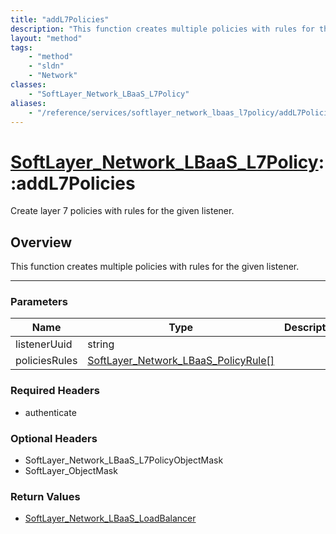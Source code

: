 ```yaml
---
title: "addL7Policies"
description: "This function creates multiple policies with rules for the given listener."
layout: "method"
tags:
    - "method"
    - "sldn"
    - "Network"
classes:
    - "SoftLayer_Network_LBaaS_L7Policy"
aliases:
    - "/reference/services/softlayer_network_lbaas_l7policy/addL7Policies"
---
```

# [SoftLayer_Network_LBaaS_L7Policy](/reference/services/SoftLayer_Network_LBaaS_L7Policy)::addL7Policies


Create layer 7 policies with rules for the given listener. 


## Overview 
This function creates multiple policies with rules for the given listener. 

-----

### Parameters 
|Name | Type | Description |
| --- | --- | --- |
|listenerUuid| string| |
|policiesRules| <a href='/reference/datatypes/SoftLayer_Network_LBaaS_PolicyRule'>SoftLayer_Network_LBaaS_PolicyRule[] </a>| |


### Required Headers
* authenticate


### Optional Headers
* SoftLayer_Network_LBaaS_L7PolicyObjectMask
* SoftLayer_ObjectMask

### Return Values
* <a href='/reference/datatypes/SoftLayer_Network_LBaaS_LoadBalancer'>SoftLayer_Network_LBaaS_LoadBalancer </a>




